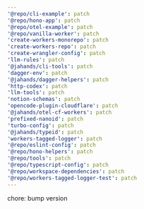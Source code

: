 ```yaml
---
'@repo/cli-example': patch
'@repo/hono-app': patch
'@repo/otel-example': patch
'@repo/vanilla-worker': patch
'create-workers-monorepo': patch
'create-workers-repo': patch
'create-wrangler-config': patch
'llm-rules': patch
'@jahands/cli-tools': patch
'dagger-env': patch
'@jahands/dagger-helpers': patch
'http-codex': patch
'llm-tools': patch
'notion-schemas': patch
'opencode-plugin-cloudflare': patch
'@jahands/otel-cf-workers': patch
'prefixed-nanoid': patch
'turbo-config': patch
'@jahands/typeid': patch
'workers-tagged-logger': patch
'@repo/eslint-config': patch
'@repo/hono-helpers': patch
'@repo/tools': patch
'@repo/typescript-config': patch
'@repo/workspace-dependencies': patch
'@repo/workers-tagged-logger-test': patch
---
```


chore: bump version
